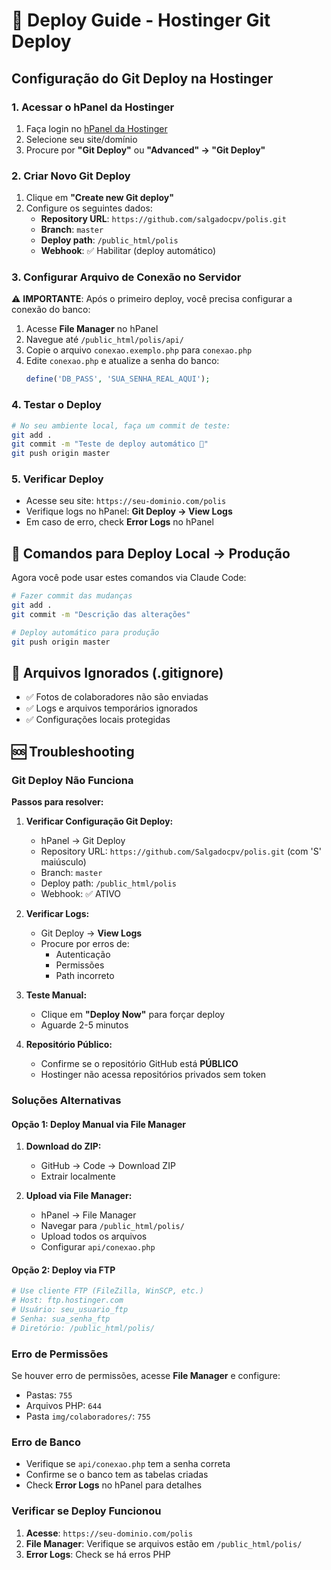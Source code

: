 # 🚀 Deploy Guide - Hostinger Git Deploy

## Configuração do Git Deploy na Hostinger

### 1. Acessar o hPanel da Hostinger
1. Faça login no [hPanel da Hostinger](https://hpanel.hostinger.com)
2. Selecione seu site/domínio
3. Procure por **"Git Deploy"** ou **"Advanced" → "Git Deploy"**

### 2. Criar Novo Git Deploy
1. Clique em **"Create new Git deploy"**
2. Configure os seguintes dados:
   - **Repository URL**: `https://github.com/salgadocpv/polis.git`
   - **Branch**: `master`
   - **Deploy path**: `/public_html/polis`
   - **Webhook**: ✅ Habilitar (deploy automático)

### 3. Configurar Arquivo de Conexão no Servidor
⚠️ **IMPORTANTE**: Após o primeiro deploy, você precisa configurar a conexão do banco:

1. Acesse **File Manager** no hPanel
2. Navegue até `/public_html/polis/api/`
3. Copie o arquivo `conexao.exemplo.php` para `conexao.php`
4. Edite `conexao.php` e atualize a senha do banco:
   ```php
   define('DB_PASS', 'SUA_SENHA_REAL_AQUI');
   ```

### 4. Testar o Deploy
```bash
# No seu ambiente local, faça um commit de teste:
git add .
git commit -m "Teste de deploy automático 🚀"
git push origin master
```

### 5. Verificar Deploy
- Acesse seu site: `https://seu-dominio.com/polis`
- Verifique logs no hPanel: **Git Deploy → View Logs**
- Em caso de erro, check **Error Logs** no hPanel

## 🔧 Comandos para Deploy Local → Produção

Agora você pode usar estes comandos via Claude Code:

```bash
# Fazer commit das mudanças
git add .
git commit -m "Descrição das alterações"

# Deploy automático para produção
git push origin master
```

## 📁 Arquivos Ignorados (.gitignore)
- ✅ Fotos de colaboradores não são enviadas
- ✅ Logs e arquivos temporários ignorados
- ✅ Configurações locais protegidas

## 🆘 Troubleshooting

### Git Deploy Não Funciona
**Passos para resolver:**

1. **Verificar Configuração Git Deploy:**
   - hPanel → Git Deploy
   - Repository URL: `https://github.com/Salgadocpv/polis.git` (com 'S' maiúsculo)
   - Branch: `master`
   - Deploy path: `/public_html/polis`
   - Webhook: ✅ ATIVO

2. **Verificar Logs:**
   - Git Deploy → **View Logs**
   - Procure por erros de:
     - Autenticação
     - Permissões
     - Path incorreto

3. **Teste Manual:**
   - Clique em **"Deploy Now"** para forçar deploy
   - Aguarde 2-5 minutos

4. **Repositório Público:**
   - Confirme se o repositório GitHub está **PÚBLICO**
   - Hostinger não acessa repositórios privados sem token

### Soluções Alternativas

#### Opção 1: Deploy Manual via File Manager
1. **Download do ZIP:**
   - GitHub → Code → Download ZIP
   - Extrair localmente

2. **Upload via File Manager:**
   - hPanel → File Manager
   - Navegar para `/public_html/polis/`
   - Upload todos os arquivos
   - Configurar `api/conexao.php`

#### Opção 2: Deploy via FTP
```bash
# Use cliente FTP (FileZilla, WinSCP, etc.)
# Host: ftp.hostinger.com
# Usuário: seu_usuario_ftp
# Senha: sua_senha_ftp
# Diretório: /public_html/polis/
```

### Erro de Permissões
Se houver erro de permissões, acesse **File Manager** e configure:
- Pastas: `755`
- Arquivos PHP: `644`
- Pasta `img/colaboradores/`: `755`

### Erro de Banco
- Verifique se `api/conexao.php` tem a senha correta
- Confirme se o banco tem as tabelas criadas
- Check **Error Logs** no hPanel para detalhes

### Verificar se Deploy Funcionou
1. **Acesse**: `https://seu-dominio.com/polis`
2. **File Manager**: Verifique se arquivos estão em `/public_html/polis/`
3. **Error Logs**: Check se há erros PHP